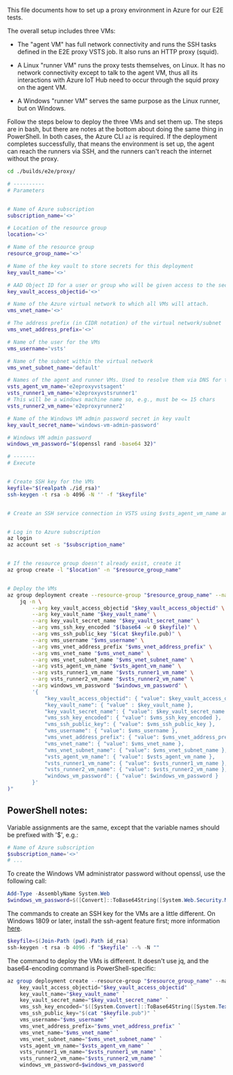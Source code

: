 This file documents how to set up a proxy environment in Azure for our E2E tests.

The overall setup includes three VMs:

- The "agent VM" has full network connectivity and runs the SSH tasks defined in the E2E proxy VSTS job. It also runs an HTTP proxy (squid).

- A Linux "runner VM" runs the proxy tests themselves, on Linux. It has no network connectivity except to talk to the agent VM, thus all its interactions with Azure IoT Hub need to occur through the squid proxy on the agent VM.

- A Windows "runner VM" serves the same purpose as the Linux runner, but on Windows.

Follow the steps below to deploy the three VMs and set them up. The steps are in bash, but there are notes at the bottom about doing the same thing in PowerShell. In both cases, the Azure CLI `az` is required. If the deployment completes successfully, that means the environment is set up, the agent can reach the runners via SSH, and the runners can't reach the internet without the proxy.

```sh
cd ./builds/e2e/proxy/

# ----------
# Parameters


# Name of Azure subscription
subscription_name='<>'

# Location of the resource group
location='<>'

# Name of the resource group
resource_group_name='<>'

# Name of the key vault to store secrets for this deployment
key_vault_name='<>'

# AAD Object ID for a user or group who will be given access to the secrets in this key vault
key_vault_access_objectid='<>'

# Name of the Azure virtual network to which all VMs will attach.
vms_vnet_name='<>'

# The address prefix (in CIDR notation) of the virtual network/subnet
vms_vnet_address_prefix='<>'

# Name of the user for the VMs
vms_username='vsts'

# Name of the subnet within the virtual network
vms_vnet_subnet_name='default'

# Names of the agent and runner VMs. Used to resolve them via DNS for the tests.
vsts_agent_vm_name='e2eproxyvstsagent'
vsts_runner1_vm_name='e2eproxyvstsrunner1'
# This will be a windows machine name so, e.g., must be <= 15 chars
vsts_runner2_vm_name='e2eproxyrunner2'

# Name of the Windows VM admin password secret in key vault
key_vault_secret_name='windows-vm-admin-password'

# Windows VM admin password
windows_vm_password="$(openssl rand -base64 32)"

# -------
# Execute


# Create SSH key for the VMs
keyfile="$(realpath ./id_rsa)"
ssh-keygen -t rsa -b 4096 -N '' -f "$keyfile"


# Create an SSH service connection in VSTS using $vsts_agent_vm_name and $keyfile


# Log in to Azure subscription
az login
az account set -s "$subscription_name"


# If the resource group doesn't already exist, create it
az group create -l "$location" -n "$resource_group_name"


# Deploy the VMs
az group deployment create --resource-group "$resource_group_name" --name 'e2e-proxy' --template-file ./proxy-deployment-template.json --parameters "$(
    jq -n \
        --arg key_vault_access_objectid "$key_vault_access_objectid" \
        --arg key_vault_name "$key_vault_name" \
        --arg key_vault_secret_name "$key_vault_secret_name" \
        --arg vms_ssh_key_encoded "$(base64 -w 0 $keyfile)" \
        --arg vms_ssh_public_key "$(cat $keyfile.pub)" \
        --arg vms_username "$vms_username" \
        --arg vms_vnet_address_prefix "$vms_vnet_address_prefix" \
        --arg vms_vnet_name "$vms_vnet_name" \
        --arg vms_vnet_subnet_name "$vms_vnet_subnet_name" \
        --arg vsts_agent_vm_name "$vsts_agent_vm_name" \
        --arg vsts_runner1_vm_name "$vsts_runner1_vm_name" \
        --arg vsts_runner2_vm_name "$vsts_runner2_vm_name" \
        --arg windows_vm_password "$windows_vm_password" \
        '{
            "key_vault_access_objectid": { "value": $key_vault_access_objectid },
            "key_vault_name": { "value" : $key_vault_name },
            "key_vault_secret_name": { "value": $key_vault_secret_name },
            "vms_ssh_key_encoded": { "value": $vms_ssh_key_encoded },
            "vms_ssh_public_key": { "value": $vms_ssh_public_key },
            "vms_username": { "value": $vms_username },
            "vms_vnet_address_prefix": { "value": $vms_vnet_address_prefix },
            "vms_vnet_name": { "value": $vms_vnet_name },
            "vms_vnet_subnet_name": { "value": $vms_vnet_subnet_name },
            "vsts_agent_vm_name": { "value": $vsts_agent_vm_name },
            "vsts_runner1_vm_name": { "value": $vsts_runner1_vm_name },
            "vsts_runner2_vm_name": { "value": $vsts_runner2_vm_name },
            "windows_vm_password": { "value": $windows_vm_password }
        }'
)"
```

## PowerShell notes:

Variable assignments are the same, except that the variable names should be prefixed with '$', e.g.:

```PowerShell
# Name of Azure subscription
$subscription_name='<>'
# ...
```

To create the Windows VM administrator password without openssl, use the following call:

```PowerShell
Add-Type -AssemblyName System.Web
$windows_vm_password=$([Convert]::ToBase64String([System.Web.Security.Membership]::GeneratePassword(32, 3).ToCharArray(), 0))
```

The commands to create an SSH key for the VMs are a little different. On Windows 1809 or later, install the ssh-agent feature first; more information [here](https://docs.microsoft.com/en-us/windows-server/administration/openssh/openssh_install_firstuse).

```PowerShell
$keyfile=$(Join-Path (pwd).Path id_rsa)
ssh-keygen -t rsa -b 4096 -f "$keyfile" --% -N ""
```

The command to deploy the VMs is different. It doesn't use jq, and the base64-encoding command is PowerShell-specific:

```PowerShell
az group deployment create --resource-group "$resource_group_name" --name 'e2e-proxy' --template-file ./proxy-deployment-template.json --parameters `
    key_vault_access_objectid="$key_vault_access_objectid" `
    key_vault_name="$key_vault_name" `
    key_vault_secret_name="$key_vault_secret_name" `
    vms_ssh_key_encoded="$([System.Convert]::ToBase64String([System.Text.Encoding]::Utf8.GetBytes($(Get-Content "$keyfile" -Raw))))" `
    vms_ssh_public_key="$(cat "$keyfile.pub")" `
    vms_username="$vms_username" `
    vms_vnet_address_prefix="$vms_vnet_address_prefix" `
    vms_vnet_name="$vms_vnet_name" `
    vms_vnet_subnet_name="$vms_vnet_subnet_name" `
    vsts_agent_vm_name="$vsts_agent_vm_name" `
    vsts_runner1_vm_name="$vsts_runner1_vm_name" `
    vsts_runner2_vm_name="$vsts_runner2_vm_name" `
    windows_vm_password=$windows_vm_password
```

